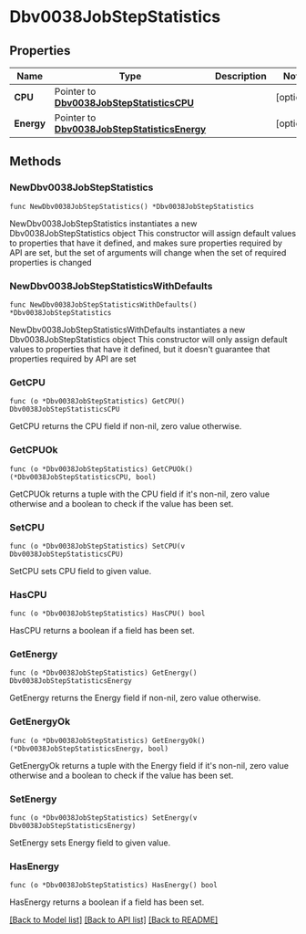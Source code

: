 # Dbv0038JobStepStatistics

## Properties

Name | Type | Description | Notes
------------ | ------------- | ------------- | -------------
**CPU** | Pointer to [**Dbv0038JobStepStatisticsCPU**](Dbv0038JobStepStatisticsCPU.md) |  | [optional] 
**Energy** | Pointer to [**Dbv0038JobStepStatisticsEnergy**](Dbv0038JobStepStatisticsEnergy.md) |  | [optional] 

## Methods

### NewDbv0038JobStepStatistics

`func NewDbv0038JobStepStatistics() *Dbv0038JobStepStatistics`

NewDbv0038JobStepStatistics instantiates a new Dbv0038JobStepStatistics object
This constructor will assign default values to properties that have it defined,
and makes sure properties required by API are set, but the set of arguments
will change when the set of required properties is changed

### NewDbv0038JobStepStatisticsWithDefaults

`func NewDbv0038JobStepStatisticsWithDefaults() *Dbv0038JobStepStatistics`

NewDbv0038JobStepStatisticsWithDefaults instantiates a new Dbv0038JobStepStatistics object
This constructor will only assign default values to properties that have it defined,
but it doesn't guarantee that properties required by API are set

### GetCPU

`func (o *Dbv0038JobStepStatistics) GetCPU() Dbv0038JobStepStatisticsCPU`

GetCPU returns the CPU field if non-nil, zero value otherwise.

### GetCPUOk

`func (o *Dbv0038JobStepStatistics) GetCPUOk() (*Dbv0038JobStepStatisticsCPU, bool)`

GetCPUOk returns a tuple with the CPU field if it's non-nil, zero value otherwise
and a boolean to check if the value has been set.

### SetCPU

`func (o *Dbv0038JobStepStatistics) SetCPU(v Dbv0038JobStepStatisticsCPU)`

SetCPU sets CPU field to given value.

### HasCPU

`func (o *Dbv0038JobStepStatistics) HasCPU() bool`

HasCPU returns a boolean if a field has been set.

### GetEnergy

`func (o *Dbv0038JobStepStatistics) GetEnergy() Dbv0038JobStepStatisticsEnergy`

GetEnergy returns the Energy field if non-nil, zero value otherwise.

### GetEnergyOk

`func (o *Dbv0038JobStepStatistics) GetEnergyOk() (*Dbv0038JobStepStatisticsEnergy, bool)`

GetEnergyOk returns a tuple with the Energy field if it's non-nil, zero value otherwise
and a boolean to check if the value has been set.

### SetEnergy

`func (o *Dbv0038JobStepStatistics) SetEnergy(v Dbv0038JobStepStatisticsEnergy)`

SetEnergy sets Energy field to given value.

### HasEnergy

`func (o *Dbv0038JobStepStatistics) HasEnergy() bool`

HasEnergy returns a boolean if a field has been set.


[[Back to Model list]](../README.md#documentation-for-models) [[Back to API list]](../README.md#documentation-for-api-endpoints) [[Back to README]](../README.md)


